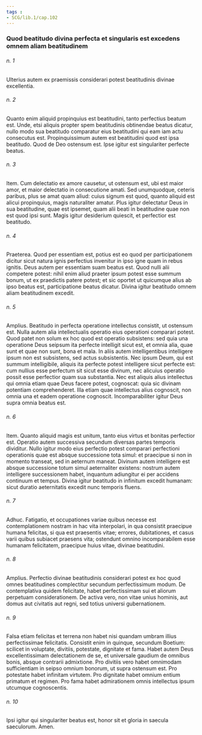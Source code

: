 ```yaml
---
tags : 
- SCG/lib.1/cap.102
---
```


### Quod beatitudo divina perfecta et singularis est excedens omnem aliam beatitudinem

###### n. 1
Ulterius autem ex praemissis considerari potest beatitudinis divinae excellentia.

###### n. 2
Quanto enim aliquid propinquius est beatitudini, tanto perfectius beatum est. Unde, etsi aliquis propter spem beatitudinis obtinendae beatus dicatur, nullo modo sua beatitudo comparatur eius beatitudini qui eam iam actu consecutus est. Propinquissimum autem est beatitudini quod est ipsa beatitudo. Quod de Deo ostensum est. Ipse igitur est singulariter perfecte beatus.

###### n. 3
Item. Cum delectatio ex amore causetur, ut ostensum est, ubi est maior amor, et maior delectatio in consecutione amati. Sed unumquodque, ceteris paribus, plus se amat quam aliud: cuius signum est quod, quanto aliquid est alicui propinquius, magis naturaliter amatur. Plus igitur delectatur Deus in sua beatitudine, quae est ipsemet, quam alii beati in beatitudine quae non est quod ipsi sunt. Magis igitur desiderium quiescit, et perfectior est beatitudo.

###### n. 4
Praeterea. Quod per essentiam est, potius est eo quod per participationem dicitur sicut natura ignis perfectius invenitur in ipso igne quam in rebus ignitis. Deus autem per essentiam suam beatus est. Quod nulli alii competere potest: nihil enim aliud praeter ipsum potest esse summum bonum, ut ex praedictis patere potest; et sic oportet ut quicumque alius ab ipso beatus est, participatione beatus dicatur. Divina igitur beatitudo omnem aliam beatitudinem excedit.

###### n. 5
Amplius. Beatitudo in perfecta operatione intellectus consistit, ut ostensum est. Nulla autem alia intellectualis operatio eius operationi comparari potest. Quod patet non solum ex hoc quod est operatio subsistens: sed quia una operatione Deus seipsum ita perfecte intelligit sicut est, et omnia alia, quae sunt et quae non sunt, bona et mala. In aliis autem intelligentibus intelligere ipsum non est subsistens, sed actus subsistentis. Nec ipsum Deum, qui est summum intelligibile, aliquis ita perfecte potest intelligere sicut perfecte est: cum nullius esse perfectum sit sicut esse divinum, nec alicuius operatio possit esse perfectior quam sua substantia. Nec est aliquis alius intellectus qui omnia etiam quae Deus facere potest, cognoscat: quia sic divinam potentiam comprehenderet. Illa etiam quae intellectus alius cognoscit, non omnia una et eadem operatione cognoscit. Incomparabiliter igitur Deus supra omnia beatus est.

###### n. 6
Item. Quanto aliquid magis est unitum, tanto eius virtus et bonitas perfectior est. Operatio autem successiva secundum diversas partes temporis dividitur. Nullo igitur modo eius perfectio potest comparari perfectioni operationis quae est absque successione tota simul: et praecipue si non in momento transeat, sed in aeternum maneat. Divinum autem intelligere est absque successione totum simul aeternaliter existens: nostrum autem intelligere successionem habet, inquantum adiungitur ei per accidens continuum et tempus. Divina igitur beatitudo in infinitum excedit humanam: sicut duratio aeternitatis excedit nunc temporis fluens.

###### n. 7
Adhuc. Fatigatio, et occupationes variae quibus necesse est contemplationem nostram in hac vita interpolari, in qua consistit praecipue humana felicitas, si qua est praesentis vitae; errores, dubitationes, et casus varii quibus subiacet praesens vita; ostendunt omnino incomparabilem esse humanam felicitatem, praecipue huius vitae, divinae beatitudini.

###### n. 8
Amplius. Perfectio divinae beatitudinis considerari potest ex hoc quod omnes beatitudines complectitur secundum perfectissimum modum. De contemplativa quidem felicitate, habet perfectissimam sui et aliorum perpetuam considerationem. De activa vero, non vitae unius hominis, aut domus aut civitatis aut regni, sed totius universi gubernationem.

###### n. 9
Falsa etiam felicitas et terrena non habet nisi quandam umbram illius perfectissimae felicitatis. Consistit enim in quinque, secundum Boetium: scilicet in voluptate, divitiis, potestate, dignitate et fama. Habet autem Deus excellentissimam delectationem de se, et universale gaudium de omnibus bonis, absque contrarii admixtione. Pro divitiis vero habet omnimodam sufficientiam in seipso omnium bonorum, ut supra ostensum est. Pro potestate habet infinitam virtutem. Pro dignitate habet omnium entium primatum et regimen. Pro fama habet admirationem omnis intellectus ipsum utcumque cognoscentis.

###### n. 10
Ipsi igitur qui singulariter beatus est, honor sit et gloria in saecula saeculorum. Amen.

